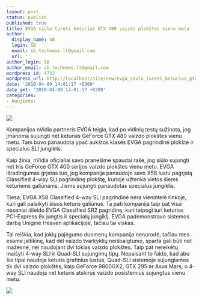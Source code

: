 ```yaml
---
layout: post
status: publish
published: true
title: EVGA siūlo turėti keturias GTX 480 vaizdo plokštes vienu metu
author:
  display_name: SB
  login: SB
  email: sb.technews.lt@gmail.com
  url: ''
author_login: SB
author_email: sb.technews.lt@gmail.com
wordpress_id: 4732
wordpress_url: http://localhost/site/new/evga_siulo_tureti_keturias_gtx_480_vaizdo_plokstes_vienu_metu/
date: '2010-04-09 14:01:17 +0300'
date_gmt: '2010-04-09 14:01:17 +0300'
categories:
- Naujienos
---
```

<div class="imgright"><img src="http://www.part.lt/img/2a9f50bbda6e068c65b0ae29d6955b7974.jpg"  /></div>
<p>Kompanijos nVidia partneris EVGA teigia, kad po vidinių testų sužinota, jog įmanoma sujungti net keturias GeForce GTX 480 vaizdo plokštes vienu metu. Tam buvo panaudota ypač aukštos klasės EVGA pagrindinė plokštė ir specialus SLI jungiklis.</p>
<p>Kaip žinia, nVidia oficialiai savo pranešime spaudai rašė, jog siūlo sujungti net tris GeForce GTX 400 serijos vaizdo plokštes vienu metu. EVGA išradingumas grįstas tuo, jog kompanija panaudojo savo X58 lustu pagrįstą Classified 4-way SLI pagrindinę plokštę, kurioje užtenka vietos šiems keturiems galiūnams. Jiems sujungti panaudotas specialus jungiklis.</p>
<p>Tiesa, EVGA X58 Classified 4-way SLI pagrindinė nėra vienintelė rinkoje, kuri gali palaikyti šiuos keturis galiūnus. Ta pati kompanija taip pat visai neseniai išleido EVGA Classified SR2 pagridinę, kuri taipogi turi keturias PCI-Express 8x jungtis ir specialų jungiklį. EVGA pademonstravo sistemos darbą Unigine Heaven aplikacijoje, tačiau tai viskas.</p>
<p>Tai reiškia, kad jokių pajėgumo duomenų kompanija nenurodė, tačiau mes esame įsitikinę, kad dėl vaizdo tvarkyklių neišbaigtumo, sparta gali būti net mažesnė, nei naudojant dvi tokias vaizdo plokštes. Taip pat nereikėtų maišyti 4-way SLI ir Quad-SLI sujungimų tipų. Nepaisant to fakto, kad abu šie tipai naudoja keturis grafinius lustus, Quad-SLI sistemoje sujungiamos tik dvi vaizdo plokštės, kaip GeForce 9800GX2, GTX 295 ar Asus Mars, o 4-way SLI naudoja net keturis atskirus vaizdo posistemius sujungtus vienu metu.</p>
<p><img src="http://www.part.lt/img/13c39be0e7cc73c6c07de068d1164ef5776.jpg" /></p>
